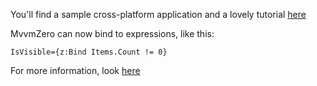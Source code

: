 You'll find a sample cross-platform application and a lovely tutorial [here](https://github.com/Keflon/MvvmZeroTutorialApp)

MvvmZero can now bind to expressions, like this:
```xaml
IsVisible={z:Bind Items.Count != 0}
```
For more information, look [here](https://github.com/Keflon/FunctionZero.zBindTestApp)

